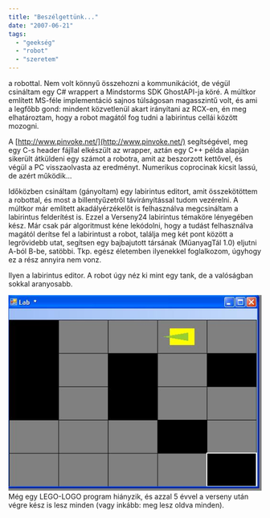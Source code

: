 ```yaml
---
title: "Beszélgettünk..."
date: "2007-06-21"
tags: 
  - "geekség"
  - "robot"
  - "szeretem"
---
```


a robottal. Nem volt könnyű összehozni a kommunikációt, de végül csináltam egy C# wrappert a Mindstorms SDK GhostAPI-ja köré. A múltkor említett MS-féle implementáció sajnos túlságosan magasszintű volt, és ami a legfőbb gond: mindent közvetlenül akart irányítani az RCX-en, én meg elhatároztam, hogy a robot magától fog tudni a labirintus cellái között mozogni.

A [http://www.pinvoke.net/](http://www.pinvoke.net/) segítségével, meg egy C-s header fájllal elkészült az wrapper, aztán egy C++ példa alapján sikerült átküldeni egy számot a robotra, amit az beszorzott kettővel, és végül a PC visszaolvasta az eredményt. Numerikus coprocinak kicsit lassú, de azért működik...

Időközben csináltam (gányoltam) egy labirintus editort, amit összekötöttem a robottal, és most a billentyűzetről távirányítással tudom vezérelni. A múltkor már említett akadályérzékelőt is felhasználva megcsináltam a labirintus felderítést is. Ezzel a Verseny24 labirintus témaköre lényegében kész. Már csak pár algoritmust kéne lekódolni, hogy a tudást felhasználva magától derítse fel a labirintust a robot, találja meg két pont között a legrövidebb utat, segítsen egy bajbajutott társának (MűanyagTál 1.0) eljutni A-ból B-be, satöbbi. Tkp. egész életemben ilyenekkel foglalkozom, úgyhogy ez a rész annyira nem vonz.

Ilyen a labirintus editor. A robot úgy néz ki mint egy tank, de a valóságban sokkal aranyosabb.

![lab](images/lab.jpg) Még egy LEGO-LOGO program hiányzik, és azzal 5 évvel a verseny után végre kész is lesz minden (vagy inkább: meg lesz oldva minden).
